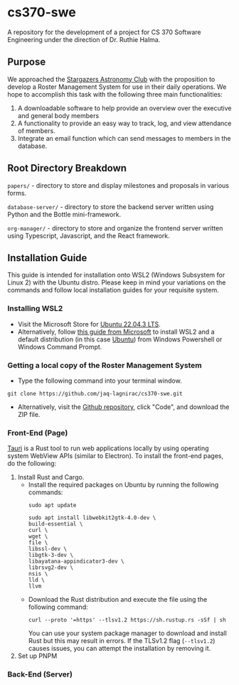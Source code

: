 # cs370-swe

A repository for the development of a project for CS 370 Software Engineering under the direction of Dr. Ruthie Halma.

## Purpose

We approached the [Stargazers Astronomy Club](https://stargazers.truman.edu/) with the proposition to develop a Roster Management System for use in their daily operations. We hope to accomplish this task with the following three main functionalities:

1) A downloadable software to help provide an overview over the executive and general body members
2) A functionality to provide an easy way to track, log, and view attendance of members.
3) Integrate an email function which can send messages to members in the database.

## Root Directory Breakdown

`papers/` - directory to store and display milestones and proposals in various forms.

`database-server/` - directory to store the backend server written using Python and the Bottle mini-framework.

`org-manager/` - directory to store and organize the frontend server written using Typescript, Javascript, and the React framework.

## Installation Guide

This guide is intended for installation onto WSL2 (Windows Subsystem for Linux 2) with the Ubuntu distro. Please keep in mind your variations on the commands and follow local installation guides for your requisite system.

### Installing WSL2

- Visit the Microsoft Store for [Ubuntu 22.04.3 LTS](https://apps.microsoft.com/detail/9pn20msr04dw).
- Alternatively, follow [this guide from Microsoft](https://learn.microsoft.com/en-us/windows/wsl/install) to install WSL2 and a default distribution (in this case [Ubuntu](https://ubuntu.com/)) from Windows Powershell or Windows Command Prompt.

### Getting a local copy of the Roster Management System

- Type the following command into your terminal window.
```
git clone https://github.com/jaq-lagnirac/cs370-swe.git
```
- Alternatively, visit the [Github repository](https://github.com/jaq-lagnirac/cs370-swe), click "Code", and download the ZIP file.

### Front-End (Page)

[Tauri](https://tauri.app/) is a Rust tool to run web applications locally by using operating system WebView APIs (similar to Electron). To install the front-end pages, do the following:

1) Install Rust and Cargo. 
    - Install the required packages on Ubuntu by running the following commands:
        ```
        sudo apt update

        sudo apt install libwebkit2gtk-4.0-dev \
        build-essential \
        curl \
        wget \
        file \
        libssl-dev \
        libgtk-3-dev \
        libayatana-appindicator3-dev \
        librsvg2-dev \
        nsis \
        lld \
        llvm
        ```
    - Download the Rust distribution and execute the file using the following command:
        ```
        curl --proto '=https' --tlsv1.2 https://sh.rustup.rs -sSf | sh
        ```
        You can use your system package manager to download and install Rust but this may result in errors. If the TLSv1.2 flag (`--tlsv1.2`) causes issues, you can attempt the installation by removing it.
2) Set up PNPM

### Back-End (Server)
